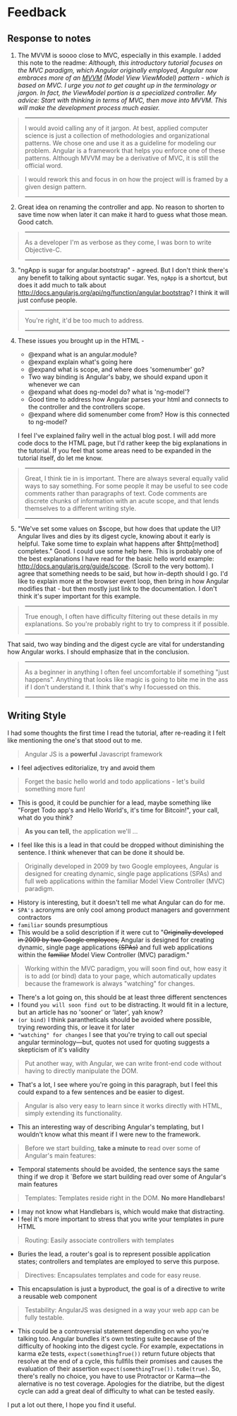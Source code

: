 Feedback
===


Response to notes
---

1. The MVVM is soooo close to MVC, especially in this example. I added this note to the readme: *Although, this introductory tutorial focuses on the MVC paradigm, which Angular originally employed, Angular now embraces more of an [MVVM](http://addyosmani.com/blog/understanding-mvvm-a-guide-for-javascript-developers/) (Model View ViewModel) pattern - which is based on MVC. I urge you not to get caught up in the terminology or jargon. In fact, the ViewModel portion is a specialized controller. My advice: Start with thinking in terms of MVC, then move into MVVM. This will make the development process much easier.*
 > ---
 > I would avoid calling any of it jargon. At best, applied computer science is just a collection of methodologies and organizational patterns. We chose one and use it as a guideline for modeling our problem. Angular is a framework that helps you enforce one of these patterns. Although MVVM may be a derivative of MVC, it is still the official word. 
 > 

 > I would rework this and focus in on how the project will is framed by a given design pattern.
 >
 > ---
2. Great idea on renaming the controller and app. No reason to shorten to save time now when later it can make it hard to guess what those mean. Good catch. 
 > ---
 > As a developer I'm as verbose as they come, I was born to write Objective-C.
 >
 > ---
3. "ngApp is sugar for angular.bootstrap" - agreed. But I don't think there's any benefit to talking about syntactic sugar. Yes, `ngApp` is a shortcut, but does it add much to talk about http://docs.angularjs.org/api/ng/function/angular.bootstrap? I think it will just confuse people.
 > ---
 > You're right, it'd be too much to address.
 >
 > ---
4. These issues you brought up in the HTML - 
    - @expand what is an angular.module?
    - @expand explain what's going here
    - @expand what is scope, and where does 'somenumber' go?
    - Two way binding is Angular's baby, we should expand upon it whenever we can
    - @expand what does ng-model do? what is 'ng-model'?
    - Good time to address how Angular parses your html and connects to the controller and the controllers scope.
    - @expand where did somenumber come from? How is this connected to ng-model?

    I feel I've explained failry well in the actual blog post. I will add more code docs to the HTML page, but I'd rather keep the big explanations in the tutorial. If you feel that some areas need to be expanded in the tutorial itself, do let me know.
 > ---
 > Great, I think tie in is important. There are always several equally valid ways to say something. For some people it may be useful to see code comments rather than paragraphs of text. Code comments are discrete chunks of information with an acute scope, and that lends themselves to a different writing style.
 >
 > ---

5. "We've set some values on $scope, but how does that update the UI? Angular lives and dies by its digest cycle, knowing about it early is helpful. Take some time to explain what happens after $http[method] completes." Good. I could use some help here. This is probably one of the best explanations I have read for the basic hello world example: http://docs.angularjs.org/guide/scope. (Scroll to the very bottom). I agree that something needs to be said, but how in-depth should I go. I'd like to explain more at the browser event loop, then bring in how Angular modifies that - but then mostly just link to the documentation. I don't think it's super important for this example. 
 > ---
 > True enough, I often have difficulty filtering out these details in my explanations. So you're probably right to try to compress it if possible.
 >
 > ---
 
That said, two way binding and the digest cycle are vital for understanding how Angular works. I should emphasize that in the conclusion.
 > ---
 > As a beginner in anything I often feel uncomfortable if something "just happens". Anything that looks like magic is going to bite me in the ass if I don't understand it. I think that's why I focuessed on this.
 >
 > ---


Writing Style
---

I had some thoughts the first time I read the tutorial, after re-reading it I felt like mentioning the one's that stood out to me.

> Angular JS is a __powerful__ Javascript framework

- I feel adjectives editorialize, try and avoid them


> Forget the basic hello world and todo applications - let's build something more fun!

- This is good, it could be punchier for a lead, maybe something like "Forget Todo app's and Hello World's, it's time for Bitcoin!", your call, what do you think?


> __As you can tell,__ the application we'll …

- I feel like this is a lead in that could be dropped without diminishing the sentence. I think whenever that can be done it should be.


> Originally developed in 2009 by two Google employees, Angular is designed for creating dynamic, single page applications (SPAs) and full web applications within the familiar Model View Controller (MVC) paradigm.

- History is interesting, but it doesn't tell me what Angular can do for me. 
- `SPA's` acronyms are only cool among product managers and government contractors
- `familiar` sounds presumptious
- This would be a solid description if it were cut to "~~Originally developed in 2009 by two Google employees,~~ Angular is designed for creating dynamic, single page applications ~~(SPAs)~~ and full web applications within the ~~familiar~~ Model View Controller (MVC) paradigm."


> Working within the MVC paradigm, you will soon find out, how easy it is to add (or bind) data to your page, which automatically updates because the framework is always "watching" for changes.

- There's a lot going on, this should be at least three different senctences
- I found `you will soon find out` to be distracting. It would fit in a lecture, but an article has no 'sooner' or 'later', yah know?
- `(or bind)` I think parantheticals should be avoided where possible, trying rewording this, or leave it for later
- `"watching" for changes` I see that you're trying to call out special angular terminology—but, quotes not used for quoting suggests a skepticism of it's validity

> Put another way, with Angular, we can write front-end code without having to directly manipulate the DOM.

- That's a lot, I see where you're going in this paragraph, but I feel this could expand to a few sentences and be easier to digest.
 

> Angular is also very easy to learn since it works directly with HTML, simply extending its functionality.

- This an interesting way of describing Angular's templating, but I wouldn't know what this meant if I were new to the framework.

> Before we start building, __take a minute to__ read over some of Angular's main features:

- Temporal statements should be avoided, the sentence says the same thing if we drop it `Before we start building read over some of Angular's main features
 

> Templates: Templates reside right in the DOM. __No more Handlebars!__

- I may not know what Handlebars is, which would make that distracting.
- I feel it's more important to stress that you write your templates in pure HTML


> Routing: Easily associate controllers with templates

- Buries the lead, a router's goal is to represent possible application states; controllers and templates are employed to serve this purpose.


> Directives: Encapsulates templates and code for easy reuse.

- This encapsulation is just a byproduct, the goal is of a directive to write a reusable web component


> Testability: AngularJS was designed in a way your web app can be fully testable.

- This could be a controversial statement depending on who you're talking too. Angular bundles it's own testing suite because of the difficulty of hooking into the digest cycle. For example, expectations in karma e2e tests, `expect(somethingTrue())` return future objects that resolve at the end of a cycle, this fullfils their promises and causes the evaluation of their assertion `expect(somethingTrue()).toBe(true)`. So, there's really no choice, you have to use Protractor or Karma—the alernative is no test coverage. Apologies for the diatribe, but the digest cycle can add a great deal of difficulty to what can be tested easily.


I put a lot out there, I hope you find it useful.